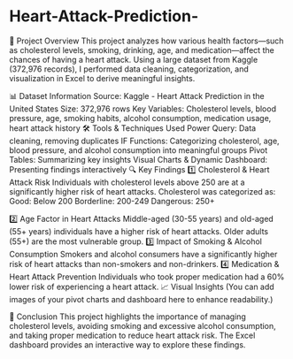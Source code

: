 # Heart-Attack-Prediction-
📌 Project Overview
This project analyzes how various health factors—such as cholesterol levels, smoking, drinking, age, and medication—affect the chances of having a heart attack. Using a large dataset from Kaggle (372,976 records), I performed data cleaning, categorization, and visualization in Excel to derive meaningful insights.

📊 Dataset Information
Source: Kaggle - Heart Attack Prediction in the United States
Size: 372,976 rows
Key Variables: Cholesterol levels, blood pressure, age, smoking habits, alcohol consumption, medication usage, heart attack history
🛠 Tools & Techniques Used
Power Query: Data cleaning, removing duplicates
IF Functions: Categorizing cholesterol, age, blood pressure, and alcohol consumption into meaningful groups
Pivot Tables: Summarizing key insights
Visual Charts & Dynamic Dashboard: Presenting findings interactively
🔍 Key Findings
1️⃣ Cholesterol & Heart Attack Risk
Individuals with cholesterol levels above 250 are at a significantly higher risk of heart attacks.
Cholesterol was categorized as:
Good: Below 200
Borderline: 200-249
Dangerous: 250+



2️⃣ Age Factor in Heart Attacks
Middle-aged (30-55 years) and old-aged (55+ years) individuals have a higher risk of heart attacks.
Older adults (55+) are the most vulnerable group.
3️⃣ Impact of Smoking & Alcohol Consumption
Smokers and alcohol consumers have a significantly higher risk of heart attacks than non-smokers and non-drinkers.
4️⃣ Medication & Heart Attack Prevention
Individuals who took proper medication had a 60% lower risk of experiencing a heart attack.
📈 Visual Insights
(You can add images of your pivot charts and dashboard here to enhance readability.)

🚀 Conclusion
This project highlights the importance of managing cholesterol levels, avoiding smoking and excessive alcohol consumption, and taking proper medication to reduce heart attack risk. The Excel dashboard provides an interactive way to explore these findings.

